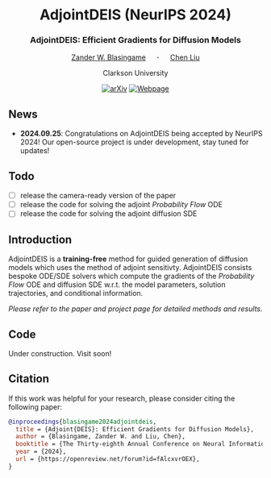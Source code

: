 <div align="center">
<h1> AdjointDEIS (NeurIPS 2024) </h1>
<h3> AdjointDEIS: Efficient Gradients for Diffusion Models </h3>

[Zander W. Blasingame](https://zblasingame.github.io/) &emsp; <b>&middot;</b> &emsp; [Chen Liu](https://camel.clarkson.edu/members.html)

Clarkson University

[![arXiv](https://img.shields.io/badge/arXiv-<2405.15020>-<COLOR>.svg)](https://arxiv.org/abs/2405.15020)
[![Webpage](https://img.shields.io/badge/webpage-Project%20Page-blue.svg)](https://zblasingame.github.io/AdjointDEIS/)
</div>

## News

- **2024.09.25**: Congratulations on AdjointDEIS being accepted by NeurIPS 2024! Our open-source project is under development, stay tuned for updates!

## Todo
- [ ] release the camera-ready version of the paper
- [ ] release the code for solving the adjoint *Probability Flow* ODE
- [ ] release the code for solving the adjoint diffusion SDE

## Introduction
AdjointDEIS is a **training-free** method for guided generation of diffusion models which uses the method of adjoint sensitivty.
AdjointDEIS consists bespoke ODE/SDE solvers which compute the gradients of the *Probability Flow* ODE and diffusion SDE w.r.t. the model parameters, solution trajectories, and conditional information.

*Please refer to the paper and project page for detailed methods and results.*

## Code
Under construction. Visit soon!


## Citation
If this work was helpful for your research, please consider citing the following paper:

```bibtex
@inproceedings{blasingame2024adjointdeis,
  title = {Adjoint{DEIS}: Efficient Gradients for Diffusion Models},
  author = {Blasingame, Zander W. and Liu, Chen},
  booktitle = {The Thirty-eighth Annual Conference on Neural Information Processing Systems},
  year = {2024},
  url = {https://openreview.net/forum?id=fAlcxvrOEX},
}
```
